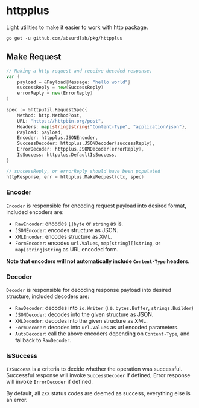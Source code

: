 # httpplus

Light utilities to make it easier to work with http package.

```shell
go get -u github.com/absurdlab/pkg/httpplus
```

## Make Request

```go
// Making a http request and receive decoded response. 
var (
    payload = &Payload{Message: "hello world"}
    successReply = new(SuccessReply)
    errorReply = new(ErrorReply)
)

spec := &httputil.RequestSpec{
    Method: http.MethodPost,
    URL: "https://httpbin.org/post",
    Headers: map[string]string{"Content-Type", "application/json"},
    Payload: payload,
    Encoder: httpplus.JSONEncoder,
    SuccessDecoder: httpplus.JSONDecoder(successReply),
    ErrorDecoder: httpplus.JSONDecoder(errorReply),
    IsSuccess: httpplus.DefaultIsSuccess,
}

// successReply, or errorReply should have been populated
httpResponse, err = httpplus.MakeRequest(ctx, spec)
```

### Encoder

`Encoder` is responsible for encoding request payload into desired format, included encoders are:
- `RawEncoder`: encodes `[]byte` or `string` as is.
- `JSONEncoder`: encodes structure as JSON.
- `XMLEncoder`: encodes structure as XML.
- `FormEncoder`: encodes `url.Values`, `map[string][]string`, or `map[string]string` as URL encoded form.

**Note that encoders will not automatically include `Content-Type` headers.**

### Decoder

`Decoder` is responsible for decoding response payload into desired structure, included decoders are:
- `RawDecoder`: decodes into `io.Writer` (i.e. `bytes.Buffer`, `strings.Builder`)
- `JSONDecoder`: decodes into the given structure as JSON.
- `XMLDecoder`: decodes into the given structure as XML.
- `FormDecoder`: decodes into `url.Values` as url encoded parameters.
- `AutoDecoder`: call the above encoders depending on `Content-Type`, and fallback to `RawDecoder`.

### IsSuccess

`IsSuccess` is a criteria to decide whether the operation was successful. Successful response will invoke
`SuccessDecoder` if defined; Error response will invoke `ErrorDecoder` if defined. 

By default, all `2XX` status codes are deemed as success, everything else is an error.
